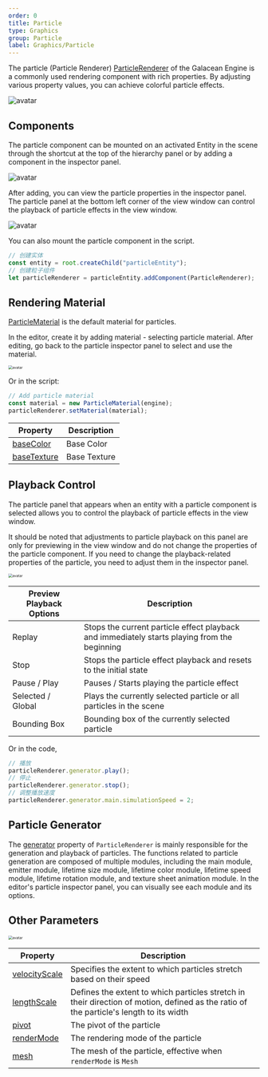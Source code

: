 ```yaml
---
order: 0
title: Particle
type: Graphics
group: Particle
label: Graphics/Particle
---
```


The particle (Particle Renderer) [ParticleRenderer](/apis/core/#ParticleRenderer) of the Galacean Engine is a commonly used rendering component with rich properties. By adjusting various property values, you can achieve colorful particle effects.

![avatar](https://mdn.alipayobjects.com/huamei_qbugvr/afts/img/A*oPEmTqfD_asAAAAAAAAAAAAADtKFAQ/original)

## Components

The particle component can be mounted on an activated Entity in the scene through the shortcut at the top of the hierarchy panel or by adding a component in the inspector panel.

![avatar](https://mdn.alipayobjects.com/huamei_qbugvr/afts/img/A*fD8iTZUbiI4AAAAAAAAAAAAADtKFAQ/original)

After adding, you can view the particle properties in the inspector panel. The particle panel at the bottom left corner of the view window can control the playback of particle effects in the view window.

![avatar](https://mdn.alipayobjects.com/huamei_qbugvr/afts/img/A*KekfSb89BSIAAAAAAAAAAAAADtKFAQ/original)

You can also mount the particle component in the script.

```ts
// 创建实体
const entity = root.createChild("particleEntity");
// 创建粒子组件
let particleRenderer = particleEntity.addComponent(ParticleRenderer);
```

## Rendering Material

[ParticleMaterial](/apis/core/#ParticleMaterial) is the default material for particles.

In the editor, create it by adding material - selecting particle material. After editing, go back to the particle inspector panel to select and use the material.

<img src="https://mdn.alipayobjects.com/huamei_qbugvr/afts/img/A*l8WoQbbd6lMAAAAAAAAAAAAADtKFAQ/original" alt="avatar" style="zoom:50%;" />

Or in the script:

```ts
// Add particle material
const material = new ParticleMaterial(engine);
particleRenderer.setMaterial(material);
```

| Property                                             | Description |
| ---------------------------------------------------- | ----------- |
| [baseColor](/apis/core/#ParticleMaterial-baseColor)   | Base Color  |
| [baseTexture](/apis/core/#ParticleMaterial-baseColor) | Base Texture|

## Playback Control

The particle panel that appears when an entity with a particle component is selected allows you to control the playback of particle effects in the view window.

It should be noted that adjustments to particle playback on this panel are only for previewing in the view window and do not change the properties of the particle component. If you need to change the playback-related properties of the particle, you need to adjust them in the inspector panel.

<img src="https://mdn.alipayobjects.com/huamei_qbugvr/afts/img/A*3-04T5v0xisAAAAAAAAAAAAADtKFAQ/original" alt="avatar" style="zoom:50%;" />

| Preview Playback Options | Description                                      |
| ------------------------ | ------------------------------------------------ |
| Replay                   | Stops the current particle effect playback and immediately starts playing from the beginning |
| Stop                     | Stops the particle effect playback and resets to the initial state |
| Pause / Play             | Pauses / Starts playing the particle effect      |
| Selected / Global        | Plays the currently selected particle or all particles in the scene |
| Bounding Box             | Bounding box of the currently selected particle  |

Or in the code,

```ts
// 播放
particleRenderer.generator.play();
// 停止
particleRenderer.generator.stop();
// 调整播放速度
particleRenderer.generator.main.simulationSpeed = 2;
```

## Particle Generator

The [generator](/apis/core/#ParticleGenerator) property of `ParticleRenderer` is mainly responsible for the generation and playback of particles. The functions related to particle generation are composed of multiple modules, including the main module, emitter module, lifetime size module, lifetime color module, lifetime speed module, lifetime rotation module, and texture sheet animation module. In the editor's particle inspector panel, you can visually see each module and its options.

## Other Parameters

<img src="https://mdn.alipayobjects.com/huamei_qbugvr/afts/img/A*MiCESpgK-LwAAAAAAAAAAAAADtKFAQ/original" alt="avatar" style="zoom:50%;" />

| Property | Description |
| --- | --- |
| [velocityScale](/apis/core/#ParticleRenderer-velocityScale) | Specifies the extent to which particles stretch based on their speed |
| [lengthScale](/apis/core/#ParticleRenderer-lengthScale) | Defines the extent to which particles stretch in their direction of motion, defined as the ratio of the particle's length to its width |
| [pivot](/apis/core/#ParticleRenderer-pivot) | The pivot of the particle |
| [renderMode](/apis/core/#ParticleRenderer-renderMode) | The rendering mode of the particle |
| [mesh](/apis/core/#ParticleRenderer-mesh) | The mesh of the particle, effective when `renderMode` is `Mesh` |

